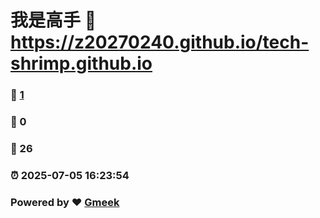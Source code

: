# 我是高手 :link: https://z20270240.github.io/tech-shrimp.github.io 
### :page_facing_up: [1](https://z20270240.github.io/tech-shrimp.github.io/tag.html) 
### :speech_balloon: 0 
### :hibiscus: 26 
### :alarm_clock: 2025-07-05 16:23:54 
### Powered by :heart: [Gmeek](https://github.com/Meekdai/Gmeek)
